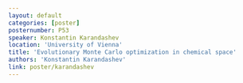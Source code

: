 ```yaml
---
layout: default
categories: [poster]
posternumber: P53
speaker: Konstantin Karandashev
location: 'University of Vienna'
title: 'Evolutionary Monte Carlo optimization in chemical space'
authors: 'Konstantin Karandashev'
link: poster/karandashev
---
```

